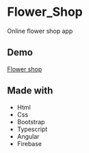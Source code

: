 # Flower_Shop
Online flower shop app
## Demo

[Flower shop](https://flowershop-91e90.web.app/)

## Made with
- Html
- Css
- Bootstrap
- Typescript
- Angular
- Firebase

